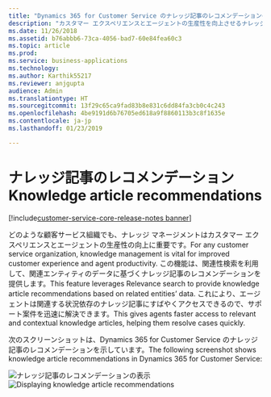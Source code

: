 ```yaml
---
title: "Dynamics 365 for Customer Service のナレッジ記事のレコメンデーションのしくみの確認"
description: "カスタマー エクスペリエンスとエージェントの生産性を向上させるナレッジ記事のレコメンデーション機能について理解します"
ms.date: 11/26/2018
ms.assetid: b76abbb6-73ca-4056-bad7-60e84fea60c3
ms.topic: article
ms.prod: 
ms.service: business-applications
ms.technology: 
ms.author: Karthik55217
ms.reviewer: anjgupta
audience: Admin
ms.translationtype: HT
ms.sourcegitcommit: 13f29c65ca9fad83b8e831c6dd84fa3cb0c4c243
ms.openlocfilehash: 4be9191d6b76705ed618a9f8860113b3c8f1635e
ms.contentlocale: ja-jp
ms.lasthandoff: 01/23/2019

---
```

#  <a name="knowledge-article-recommendations"></a><span data-ttu-id="eac1a-103">ナレッジ記事のレコメンデーション</span><span class="sxs-lookup"><span data-stu-id="eac1a-103">Knowledge article recommendations</span></span> 

[!include[customer-service-core-release-notes banner](../../includes/customer-service-core-release-notes.md)]

<span data-ttu-id="eac1a-104">どのような顧客サービス組織でも、ナレッジ マネージメントはカスタマー エクスペリエンスとエージェントの生産性の向上に重要です。</span><span class="sxs-lookup"><span data-stu-id="eac1a-104">For any customer service organization, knowledge management is vital for improved customer experience and agent productivity.</span></span>  <span data-ttu-id="eac1a-105">この機能は、関連性検索を利用して、関連エンティティのデータに基づくナレッジ記事のレコメンデーションを提供します。</span><span class="sxs-lookup"><span data-stu-id="eac1a-105">This feature leverages Relevance search to provide knowledge article recommendations based on related entities’ data.</span></span> <span data-ttu-id="eac1a-106">これにより、エージェントは関連する状況依存のナレッジ記事にすばやくアクセスできるので、サポート案件を迅速に解決できます。</span><span class="sxs-lookup"><span data-stu-id="eac1a-106">This gives agents faster access to relevant and contextual knowledge articles, helping them resolve cases quickly.</span></span>

<span data-ttu-id="eac1a-107">次のスクリーンショットは、Dynamics 365 for Customer Service のナレッジ記事のレコメンデーションを示しています。</span><span class="sxs-lookup"><span data-stu-id="eac1a-107">The following screenshot shows knowledge article recommendations in Dynamics 365 for Customer Service:</span></span> 

<span data-ttu-id="eac1a-108">![ナレッジ記事のレコメンデーションの表示](media/knowledge-article-suggestion.png "ナレッジ記事のレコメンデーションの表示")</span><span class="sxs-lookup"><span data-stu-id="eac1a-108">![Displaying knowledge article recommendations](media/knowledge-article-suggestion.png "Displaying knowledge article recommendations")</span></span>


